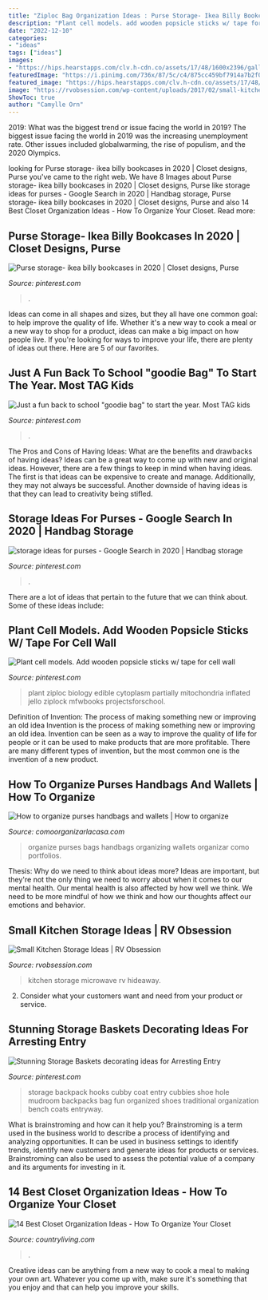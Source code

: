```yaml
---
title: "Ziploc Bag Organization Ideas : Purse Storage- Ikea Billy Bookcases In 2020"
description: "Plant cell models. add wooden popsicle sticks w/ tape for cell wall"
date: "2022-12-10"
categories:
- "ideas"
tags: ["ideas"]
images:
- "https://hips.hearstapps.com/clv.h-cdn.co/assets/17/48/1600x2396/gallery-1511822815-how-we-organized-our-small-bedroom-bedroom-ideas-closet-organizing.jpg?resize=768:*"
featuredImage: "https://i.pinimg.com/736x/87/5c/c4/875cc459bf7914a7b2f08b5324cb04de.jpg"
featured_image: "https://hips.hearstapps.com/clv.h-cdn.co/assets/17/48/1600x2396/gallery-1511822815-how-we-organized-our-small-bedroom-bedroom-ideas-closet-organizing.jpg?resize=768:*"
image: "https://rvobsession.com/wp-content/uploads/2017/02/small-kitchen-storage-ideas_11.jpeg"
ShowToc: true
author: "Camylle Orn"
---
```



2019: What was the biggest trend or issue facing the world in 2019?
The biggest issue facing the world in 2019 was the increasing unemployment rate. Other issues included globalwarming, the rise of populism, and the 2020 Olympics.

	

		
looking for Purse storage- ikea billy bookcases in 2020 | Closet designs, Purse you've came to the right web. We have 8 Images about Purse storage- ikea billy bookcases in 2020 | Closet designs, Purse like storage ideas for purses - Google Search in 2020 | Handbag storage, Purse storage- ikea billy bookcases in 2020 | Closet designs, Purse and also 14 Best Closet Organization Ideas - How To Organize Your Closet. Read more:
		
    
## Purse Storage- Ikea Billy Bookcases In 2020 | Closet Designs, Purse

<img loading=lazy src="https://i.pinimg.com/736x/96/23/7f/96237f2468a6d2cef0f09eba74ff2b72.jpg" onerror="this.onerror=null;this.src='https://tse1.mm.bing.net/th?id=OIP.UDv3EgBphl0qLYzUNPvHqwHaE_&amp;pid=15.1';" alt="Purse storage- ikea billy bookcases in 2020 | Closet designs, Purse">

_Source: pinterest.com_

>. 

	

Ideas can come in all shapes and sizes, but they all have one common goal: to help improve the quality of life. Whether it's a new way to cook a meal or a new way to shop for a product, ideas can make a big impact on how people live. If you're looking for ways to improve your life, there are plenty of ideas out there. Here are 5 of our favorites.

    
## Just A Fun Back To School &quot;goodie Bag&quot; To Start The Year. Most TAG Kids

<img loading=lazy src="https://i.pinimg.com/736x/87/5c/c4/875cc459bf7914a7b2f08b5324cb04de.jpg" onerror="this.onerror=null;this.src='https://tse1.mm.bing.net/th?id=OIP.q0o0lEgNMZT9wQIEbVfEtgHaJ3&amp;pid=15.1';" alt="Just a fun back to school &quot;goodie bag&quot; to start the year. Most TAG kids">

_Source: pinterest.com_

>. 

	

The Pros and Cons of Having Ideas: What are the benefits and drawbacks of having ideas?
Ideas can be a great way to come up with new and original ideas. However, there are a few things to keep in mind when having ideas. The first is that ideas can be expensive to create and manage. Additionally, they may not always be successful. Another downside of having ideas is that they can lead to creativity being stifled.

    
## Storage Ideas For Purses - Google Search In 2020 | Handbag Storage

<img loading=lazy src="https://i.pinimg.com/736x/18/a2/75/18a275cc08116e6028e0de691a2e10fa.jpg" onerror="this.onerror=null;this.src='https://tse3.mm.bing.net/th?id=OIP.Mbww0MEpTtPW-MzZ-vydzgHaLH&amp;pid=15.1';" alt="storage ideas for purses - Google Search in 2020 | Handbag storage">

_Source: pinterest.com_

>. 

	

There are a lot of ideas that pertain to the future that we can think about. Some of these ideas include: 

    
## Plant Cell Models. Add Wooden Popsicle Sticks W/ Tape For Cell Wall

<img loading=lazy src="https://i.pinimg.com/736x/21/55/f0/2155f0e54a3057b8018e4604cdb891e7.jpg" onerror="this.onerror=null;this.src='https://tse1.mm.bing.net/th?id=OIP.L3UlsnAhe38QBvuXdzufLAHaFj&amp;pid=15.1';" alt="Plant cell models. Add wooden popsicle sticks w/ tape for cell wall">

_Source: pinterest.com_

>plant ziploc biology edible cytoplasm partially mitochondria inflated jello ziplock mfwbooks projectsforschool. 

	

Definition of Invention: The process of making something new or improving an old idea
Invention is the process of making something new or improving an old idea. Invention can be seen as a way to improve the quality of life for people or it can be used to make products that are more profitable. There are many different types of invention, but the most common one is the invention of a new product.

    
## How To Organize Purses Handbags And Wallets | How To Organize

<img loading=lazy src="https://comoorganizarlacasa.com/wp-content/uploads/2015/06/como-organizar-bolsos.jpg" onerror="this.onerror=null;this.src='https://tse2.mm.bing.net/th?id=OIP.DNxoij5u2GTClTgMgwrZEQHaLZ&amp;pid=15.1';" alt="How to organize purses handbags and wallets | How to organize">

_Source: comoorganizarlacasa.com_

>organize purses bags handbags organizing wallets organizar como portfolios. 

	

Thesis: Why do we need to think about ideas more?
Ideas are important, but they're not the only thing we need to worry about when it comes to our mental health. Our mental health is also affected by how well we think. We need to be more mindful of how we think and how our thoughts affect our emotions and behavior.

    
## Small Kitchen Storage Ideas | RV Obsession

<img loading=lazy src="https://rvobsession.com/wp-content/uploads/2017/02/small-kitchen-storage-ideas_11.jpeg" onerror="this.onerror=null;this.src='https://tse4.mm.bing.net/th?id=OIP.VoucdQe0q9uAlZBxmn6CWwHaLH&amp;pid=15.1';" alt="Small Kitchen Storage Ideas | RV Obsession">

_Source: rvobsession.com_

>kitchen storage microwave rv hideaway. 

	

2. Consider what your customers want and need from your product or service.

    
## Stunning Storage Baskets Decorating Ideas For Arresting Entry

<img loading=lazy src="https://i.pinimg.com/736x/c0/12/27/c012279b84cb5c00a9c0587196a11077--cubby-hole-storage-kids-storage.jpg" onerror="this.onerror=null;this.src='https://tse1.mm.bing.net/th?id=OIP.5uZ4oyPsAEp0UuxPvtP_qgHaLH&amp;pid=15.1';" alt="Stunning Storage Baskets decorating ideas for Arresting Entry">

_Source: pinterest.com_

>storage backpack hooks cubby coat entry cubbies shoe hole mudroom backpacks bag fun organized shoes traditional organization bench coats entryway. 

	

What is brainstroming and how can it help you?
Brainstroming is a term used in the business world to describe a process of identifying and analyzing opportunities. It can be used in business settings to identify trends, identify new customers and generate ideas for products or services. Brainstroming can also be used to assess the potential value of a company and its arguments for investing in it.

    
## 14 Best Closet Organization Ideas - How To Organize Your Closet

<img loading=lazy src="https://hips.hearstapps.com/clv.h-cdn.co/assets/17/48/1600x2396/gallery-1511822815-how-we-organized-our-small-bedroom-bedroom-ideas-closet-organizing.jpg?resize=768:*" onerror="this.onerror=null;this.src='https://tse2.mm.bing.net/th?id=OIP.UZvBU4NCymCIDBr5PN_gTQHaLF&amp;pid=15.1';" alt="14 Best Closet Organization Ideas - How To Organize Your Closet">

_Source: countryliving.com_

>. 

	

Creative ideas can be anything from a new way to cook a meal to making your own art. Whatever you come up with, make sure it's something that you enjoy and that can help you improve your skills.

